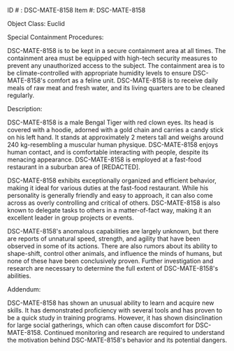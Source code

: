 ID # : DSC-MATE-8158
Item #: DSC-MATE-8158

Object Class: Euclid

Special Containment Procedures:

DSC-MATE-8158 is to be kept in a secure containment area at all times. The containment area must be equipped with high-tech security measures to prevent any unauthorized access to the subject. The containment area is to be climate-controlled with appropriate humidity levels to ensure DSC-MATE-8158's comfort as a feline unit. DSC-MATE-8158 is to receive daily meals of raw meat and fresh water, and its living quarters are to be cleaned regularly.

Description:

DSC-MATE-8158 is a male Bengal Tiger with red clown eyes. Its head is covered with a hoodie, adorned with a gold chain and carries a candy stick on his left hand. It stands at approximately 2 meters tall and weighs around 240 kg-resembling a muscular human physique. DSC-MATE-8158 enjoys human contact, and is comfortable interacting with people, despite its menacing appearance. DSC-MATE-8158 is employed at a fast-food restaurant in a suburban area of [REDACTED].

DSC-MATE-8158 exhibits exceptionally organized and efficient behavior, making it ideal for various duties at the fast-food restaurant. While his personality is generally friendly and easy to approach, it can also come across as overly controlling and critical of others. DSC-MATE-8158 is also known to delegate tasks to others in a matter-of-fact way, making it an excellent leader in group projects or events.

DSC-MATE-8158's anomalous capabilities are largely unknown, but there are reports of unnatural speed, strength, and agility that have been observed in some of its actions. There are also rumors about its ability to shape-shift, control other animals, and influence the minds of humans, but none of these have been conclusively proven. Further investigation and research are necessary to determine the full extent of DSC-MATE-8158's abilities.

Addendum:

DSC-MATE-8158 has shown an unusual ability to learn and acquire new skills. It has demonstrated proficiency with several tools and has proven to be a quick study in training programs. However, it has shown disinclination for large social gatherings, which can often cause discomfort for DSC-MATE-8158. Continued monitoring and research are required to understand the motivation behind DSC-MATE-8158's behavior and its potential dangers.